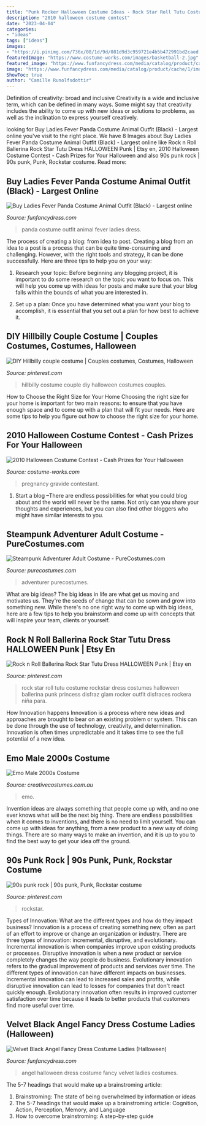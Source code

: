 ```yaml
---
title: "Punk Rocker Halloween Costume Ideas - Rock Star Roll Tutu Costume Rockstar Dress Costumes Halloween Ballerina Punk Princess Disfraz Glam Rocker Outfit Disfraces Rockera Niña Para"
description: "2010 halloween costume contest"
date: "2023-04-04"
categories:
- "ideas"
tags: ["ideas"]
images:
- "https://i.pinimg.com/736x/08/1d/9d/081d9d3c959721e4b5b472991bd2caed.jpg"
featuredImage: "https://www.costume-works.com/images/basketball-2.jpg"
featured_image: "https://www.funfancydress.com/media/catalog/product/cache/1/image/1200x/040ec09b1e35df139433887a97daa66f/s/m/smf22797.jpg"
image: "https://www.funfancydress.com/media/catalog/product/cache/1/image/1200x/040ec09b1e35df139433887a97daa66f/S/A/SANC_5886.jpg"
ShowToc: true
author: "Camille Runolfsdottir"
---
```



Definition of creativity: broad and inclusive
Creativity is a wide and inclusive term, which can be defined in many ways. Some might say that creativity includes the ability to come up with new ideas or solutions to problems, as well as the inclination to express yourself creatively.

	

		
looking for Buy Ladies Fever Panda Costume Animal Outfit (Black) - Largest online you've visit to the right place. We have 8 Images about Buy Ladies Fever Panda Costume Animal Outfit (Black) - Largest online like Rock n Roll Ballerina Rock Star Tutu Dress HALLOWEEN Punk | Etsy en, 2010 Halloween Costume Contest - Cash Prizes for Your Halloween and also 90s punk rock | 90s punk, Punk, Rockstar costume. Read more:
		
    
## Buy Ladies Fever Panda Costume Animal Outfit (Black) - Largest Online

<img loading=lazy src="https://www.funfancydress.com/media/catalog/product/cache/1/image/1200x/040ec09b1e35df139433887a97daa66f/s/m/smf22797.jpg" onerror="this.onerror=null;this.src='https://tse4.mm.bing.net/th?id=OIP.f7NRWdmPgRbkuCLDQ_M3XwAAAA&amp;pid=15.1';" alt="Buy Ladies Fever Panda Costume Animal Outfit (Black) - Largest online">

_Source: funfancydress.com_

>panda costume outfit animal fever ladies dress. 

	

The process of creating a blog: from idea to post.
Creating a blog from an idea to a post is a process that can be quite time-consuming and challenging. However, with the right tools and strategy, it can be done successfully. Here are three tips to help you on your way: 
1. Research your topic: Before beginning any blogging project, it is important to do some research on the topic you want to focus on. This will help you come up with ideas for posts and make sure that your blog falls within the bounds of what you are interested in. 

2. Set up a plan: Once you have determined what you want your blog to accomplish, it is essential that you set out a plan for how best to achieve it.

    
## DIY Hillbilly Couple Costume | Couples Costumes, Costumes, Halloween

<img loading=lazy src="https://i.pinimg.com/736x/08/1d/9d/081d9d3c959721e4b5b472991bd2caed.jpg" onerror="this.onerror=null;this.src='https://tse3.mm.bing.net/th?id=OIP.Vuy3wbYQ-6WOgUN3nWA9NQHaNL&amp;pid=15.1';" alt="DIY Hillbilly couple costume | Couples costumes, Costumes, Halloween">

_Source: pinterest.com_

>hillbilly costume couple diy halloween costumes couples. 

	

How to Choose the Right Size for Your Home
Choosing the right size for your home is important for two main reasons: to ensure that you have enough space and to come up with a plan that will fit your needs. Here are some tips to help you figure out how to choose the right size for your home.

    
## 2010 Halloween Costume Contest - Cash Prizes For Your Halloween

<img loading=lazy src="https://www.costume-works.com/images/basketball-2.jpg" onerror="this.onerror=null;this.src='https://tse2.mm.bing.net/th?id=OIP.lKaeJrHNlnoOZqNW2zfXoAHaJ4&amp;pid=15.1';" alt="2010 Halloween Costume Contest - Cash Prizes for Your Halloween">

_Source: costume-works.com_

>pregnancy gravide contestant. 

	

1. Start a blog –There are endless possibilities for what you could blog about and the world will never be the same. Not only can you share your thoughts and experiences, but you can also find other bloggers who might have similar interests to you. 

    
## Steampunk Adventurer Adult Costume - PureCostumes.com

<img loading=lazy src="https://www.purecostumes.com/mm5/graphics/00000001/01508_full_1.jpg" onerror="this.onerror=null;this.src='https://tse3.mm.bing.net/th?id=OIP.FJ6bREqz-_6e35XDgMiYigHaLO&amp;pid=15.1';" alt="Steampunk Adventurer Adult Costume - PureCostumes.com">

_Source: purecostumes.com_

>adventurer purecostumes. 

	

What are big ideas?
The big ideas in life are what get us moving and motivates us. They're the seeds of change that can be sown and grow into something new. While there's no one right way to come up with big ideas, here are a few tips to help you brainstorm and come up with concepts that will inspire your team, clients or yourself.

    
## Rock N Roll Ballerina Rock Star Tutu Dress HALLOWEEN Punk | Etsy En

<img loading=lazy src="https://i.pinimg.com/736x/b9/e8/b5/b9e8b585e16a8c39b45659defa260460--tutu-dresses-tutus.jpg" onerror="this.onerror=null;this.src='https://tse3.mm.bing.net/th?id=OIP.lPEB3x3GpF4UXUxwPyaEAQHaLG&amp;pid=15.1';" alt="Rock n Roll Ballerina Rock Star Tutu Dress HALLOWEEN Punk | Etsy en">

_Source: pinterest.com_

>rock star roll tutu costume rockstar dress costumes halloween ballerina punk princess disfraz glam rocker outfit disfraces rockera niña para. 

	

How Innovation happens
Innovation is a process where new ideas and approaches are brought to bear on an existing problem or system. This can be done through the use of technology, creativity, and determination. Innovation is often times unpredictable and it takes time to see the full potential of a new idea.

    
## Emo Male 2000s Costume

<img loading=lazy src="https://www.creativecostumes.com.au/wp-content/uploads/2017/03/unspecified1-768x1024.jpg" onerror="this.onerror=null;this.src='https://tse1.mm.bing.net/th?id=OIP.XgzqDVqLwYTWgVOXh4xakQHaJ4&amp;pid=15.1';" alt="Emo Male 2000s Costume">

_Source: creativecostumes.com.au_

>emo. 

	

Invention ideas are always something that people come up with, and no one ever knows what will be the next big thing. There are endless possibilities when it comes to inventions, and there is no need to limit yourself. You can come up with ideas for anything, from a new product to a new way of doing things. There are so many ways to make an invention, and it is up to you to find the best way to get your idea off the ground.

    
## 90s Punk Rock | 90s Punk, Punk, Rockstar Costume

<img loading=lazy src="https://i.pinimg.com/736x/76/e5/91/76e591a7fd20f12d6ac125ccae6e1e46--punk-rock.jpg" onerror="this.onerror=null;this.src='https://tse1.mm.bing.net/th?id=OIP.NbLfONlNYQN5rNsz6h8RngHaLH&amp;pid=15.1';" alt="90s punk rock | 90s punk, Punk, Rockstar costume">

_Source: pinterest.com_

>rockstar. 

	

Types of Innovation: What are the different types and how do they impact business?
Innovation is a process of creating something new, often as part of an effort to improve or change an organization or industry. There are three types of innovation: incremental, disruptive, and evolutionary. Incremental innovation is when companies improve upon existing products or processes. Disruptive innovation is when a new product or service completely changes the way people do business. Evolutionary innovation refers to the gradual improvement of products and services over time.
The different types of innovation can have different impacts on businesses. Incremental innovation can lead to increased sales and profits, while disruptive innovation can lead to losses for companies that don't react quickly enough. Evolutionary innovation often results in improved customer satisfaction over time because it leads to better products that customers find more useful over time.

    
## Velvet Black Angel Fancy Dress Costume Ladies (Halloween)

<img loading=lazy src="https://www.funfancydress.com/media/catalog/product/cache/1/image/1200x/040ec09b1e35df139433887a97daa66f/S/A/SANC_5886.jpg" onerror="this.onerror=null;this.src='https://tse1.mm.bing.net/th?id=OIP.fsPGkPpYhvKh1Ih9F_e75gHaM0&amp;pid=15.1';" alt="Velvet Black Angel Fancy Dress Costume Ladies (Halloween)">

_Source: funfancydress.com_

>angel halloween dress costume fancy velvet ladies costumes. 

	

The 5-7 headings that would make up a brainstroming article:
1. Brainstroming: The state of being overwhelmed by information or ideas
2. The 5-7 headings that would make up a brainstroming article: Cognition, Action, Perception, Memory, and Language
3. How to overcome brainstroming: A step-by-step guide

